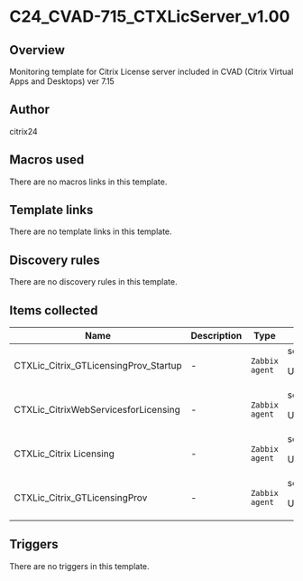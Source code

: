 # C24_CVAD-715_CTXLicServer_v1.00

## Overview

Monitoring template for Citrix License server included in CVAD (Citrix Virtual Apps and Desktops) ver 7.15


 



## Author

citrix24

## Macros used

There are no macros links in this template.

## Template links

There are no template links in this template.

## Discovery rules

There are no discovery rules in this template.

## Items collected

|Name|Description|Type|Key and additional info|
|----|-----------|----|----|
|CTXLic_Citrix_GTLicensingProv_Startup|<p>-</p>|`Zabbix agent`|service.info[Citrix_GTLicensingProv,startup]<p>Update: 1m</p>|
|CTXLic_CitrixWebServicesforLicensing|<p>-</p>|`Zabbix agent`|service.info[CitrixWebServicesforLicensing]<p>Update: 1m</p>|
|CTXLic_Citrix Licensing|<p>-</p>|`Zabbix agent`|service.info[Citrix Licensing]<p>Update: 1m</p>|
|CTXLic_Citrix_GTLicensingProv|<p>-</p>|`Zabbix agent`|service.info[Citrix_GTLicensingProv]<p>Update: 1m</p>|


## Triggers

There are no triggers in this template.

